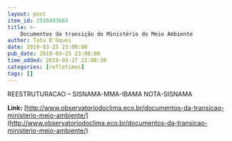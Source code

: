 ```yaml
---
layout: post
item_id: 2538493665
title: >-
    Documentos da transição do Ministério do Meio Ambiente
author: Tatu D'Oquei
date: 2019-03-25 23:00:00
pub_date: 2019-03-25 23:00:00
time_added: 2019-03-27 22:08:30
categories: [refletimos]
tags: []
---
```


REESTRUTURACAO – SISNAMA-MMA-IBAMA NOTA-SISNAMA

**Link:** [http://www.observatoriodoclima.eco.br/documentos-da-transicao-ministerio-meio-ambiente/](http://www.observatoriodoclima.eco.br/documentos-da-transicao-ministerio-meio-ambiente/)

